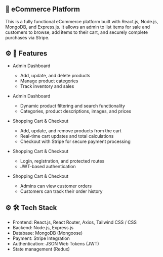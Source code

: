 ## <a name="introduction">🛒 eCommerce Platform</a>

This is a fully functional eCommerce platform built with React.js, Node.js, MongoDB, and Express.js. It allows an admin to list items for sale and customers to browse, add items to their cart, and securely complete purchases via Stripe.

## <a name="tech-stack">⚙️ 🌟 Features </a>

- Admin Dashboard
  - Add, update, and delete products
  - Manage product categories
  - Track inventory and sales

- Admin Dashboard
  - Dynamic product filtering and search functionality
  - Categories, product descriptions, images, and prices

- Shopping Cart & Checkout
  - Add, update, and remove products from the cart
  - Real-time cart updates and total calculations
  - Checkout with Stripe for secure payment processing
 
- Shopping Cart & Checkout
  - Login, registration, and protected routes
  - JWT-based authentication
 
- Shopping Cart & Checkout
  - Admins can view customer orders
  - Customers can track their order history

## <a name="tech-stack">⚙️ 🛠️ Tech Stack </a>

- Frontend: React.js, React Router, Axios, Tailwind CSS / CSS
- Backend: Node.js, Express.js
- Database: MongoDB (Mongoose)
- Payment: Stripe Integration
- Authentication: JSON Web Tokens (JWT)
- State management (Redux)



